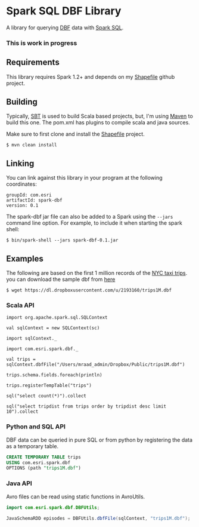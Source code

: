 # Spark SQL DBF Library

A library for querying [DBF](http://www.digitalpreservation.gov/formats/fdd/fdd000325.shtml) data with [Spark SQL](http://spark.apache.org/docs/latest/sql-programming-guide.html).

### This is work in progress

## Requirements
This library requires Spark 1.2+ and depends on my [Shapefile](https://github.com/mraad/Shapefile) github project.

## Building
Typically, [SBT](http://www.scala-sbt.org/) is used to build Scala based projects, but, I'm using [Maven](http://maven.apache.org/) to build this one.
The pom.xml has plugins to compile scala and java sources.

Make sure to first clone and install the [Shapefile](https://github.com/mraad/Shapefile) project.

```
$ mvn clean install
```

## Linking
You can link against this library in your program at the following coordinates:

```
groupId: com.esri
artifactId: spark-dbf
version: 0.1
```

The spark-dbf jar file can also be added to a Spark using the `--jars` command line option.
For example, to include it when starting the spark shell:

```
$ bin/spark-shell --jars spark-dbf-0.1.jar
```

## Examples

The following are based on the first 1 million records of the [NYC taxi trips](http://chriswhong.com/).
you can download the sample dbf from [here](https://dl.dropboxusercontent.com/u/2193160/trips1M.dbf)


```
$ wget https://dl.dropboxusercontent.com/u/2193160/trips1M.dbf
```

### Scala API

```
import org.apache.spark.sql.SQLContext

val sqlContext = new SQLContext(sc)

import sqlContext._

import com.esri.spark.dbf._

val trips = sqlContext.dbfFile("/Users/mraad_admin/Dropbox/Public/trips1M.dbf")

trips.schema.fields.foreach(println)

trips.registerTempTable("trips")

sql("select count(*)").collect

sql("select tripdist from trips order by tripdist desc limit 10").collect

```

### Python and SQL API
DBF data can be queried in pure SQL or from python by registering the data as a temporary table.


```sql
CREATE TEMPORARY TABLE trips
USING com.esri.spark.dbf
OPTIONS (path "trips1M.dbf")
```

### Java API
Avro files can be read using static functions in AvroUtils.


```java
import com.esri.spark.dbf.DBFUtils;

JavaSchemaRDD episodes = DBFUtils.dbfFile(sqlContext, "trips1M.dbf");
```
